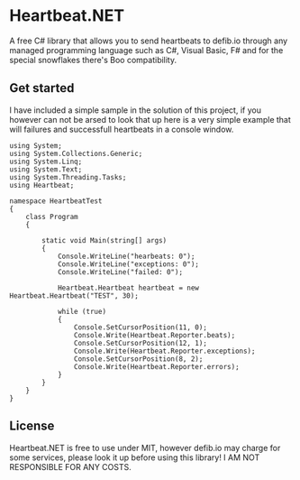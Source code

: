 # Heartbeat.NET
A free C# library that allows you to send heartbeats to defib.io through any managed programming language such as C#, Visual Basic, F# and for the special snowflakes there's Boo compatibility.

## Get started
I have included a simple sample in the solution of this project, if you however can not be arsed to look that up here is a very simple example that will failures and successfull heartbeats in a console window.
```
using System;
using System.Collections.Generic;
using System.Linq;
using System.Text;
using System.Threading.Tasks;
using Heartbeat;

namespace HeartbeatTest
{
    class Program
    {

        static void Main(string[] args)
        {
            Console.WriteLine("hearbeats: 0");
            Console.WriteLine("exceptions: 0");
            Console.WriteLine("failed: 0");

            Heartbeat.Heartbeat heartbeat = new Heartbeat.Heartbeat("TEST", 30);

            while (true)
            {
                Console.SetCursorPosition(11, 0);
                Console.Write(Heartbeat.Reporter.beats);
                Console.SetCursorPosition(12, 1);
                Console.Write(Heartbeat.Reporter.exceptions);
                Console.SetCursorPosition(8, 2);
                Console.Write(Heartbeat.Reporter.errors);
            }
        }
    }
}
```

## License
Heartbeat.NET is free to use under MIT, however defib.io may charge for some services, please look it up before using this library! I AM NOT RESPONSIBLE FOR ANY COSTS.
